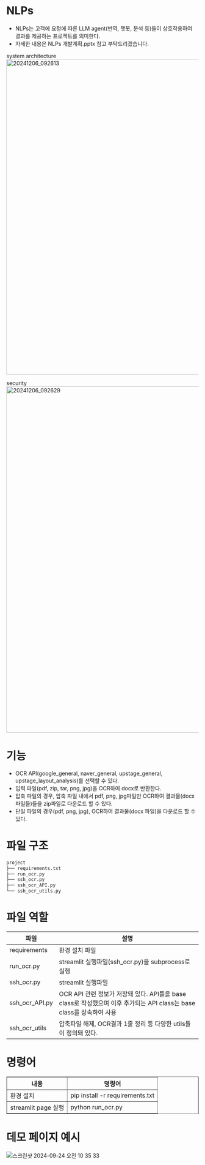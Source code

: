 # NLPs

- NLPs는 고객에 요청에 따른 LLM agent(번역, 챗봇, 분석 등)들이 상호작용하여 결과를 제공하는 프로젝트를 의미한다.
- 자세한 내용은 NLPs 개발계획.pptx 참고 부탁드리겠습니다.

system architecture
<img width="824" alt="20241206_092613" src="https://github.com/user-attachments/assets/f797a105-2f4e-4d4b-bcfb-c737414a7dba">

security
<img width="905" alt="20241206_092629" src="https://github.com/user-attachments/assets/56a98e51-da5b-4b85-9a9b-dafc8fde6155">


# 기능

- OCR API(google_general, naver_general, upstage_general, upstage_layout_analysis)를 선택할 수 있다.
- 입력 파일(pdf, zip, tar, png, jpg)을 OCR하여 docx로 반환한다.
- 압축 파일의 경우, 압축 파일 내에서 pdf, png, jpg파일만 OCR하여 결과물(docx 파일들)들을 zip파일로 다운로드 할 수 있다.
- 단일 파일의 경우(pdf, png, jpg), OCR하여 결과물(docx 파일)을 다운로드 할 수 있다.

# 파일 구조
```sh
project
├── requirements.txt
├── run_ocr.py
├── ssh_ocr.py
├── ssh_ocr_API.py
└── ssh_ocr_utils.py
```

# 파일 역할
| 파일 | 설명 |
|------|--------|
|requirements|환경 설치 파일|
|run_ocr.py|streamlit 실행파일(ssh_ocr.py)을 subprocess로 실행|
|ssh_ocr.py|streamlit 실행파일|
|ssh_ocr_API.py|OCR API 관련 정보가 저장돼 있다. API틀을 base class로 작성했으며 이후 추가되는 API class는 base class를 상속하여 사용|
|ssh_ocr_utils|압축파일 해제, OCR결과 1줄 정리 등 다양한 utils들이 정의돼 있다.|

# 명령어

<table border="1">
  <tr>
    <th>내용</th>
    <th>명령어</th>
  </tr>
  <tr>
    <td>환경 설치</td>
    <td>pip install -r requirements.txt</td>
  </tr>
  <tr>
    <td>streamlit page 실행</td>
    <td>python run_ocr.py</td>
  </tr>
</table>

# 데모 페이지 예시

![스크린샷 2024-09-24 오전 10 35 33](https://github.com/user-attachments/assets/b04c5e55-ace7-4d71-b69c-48aec2e9ceb3)
